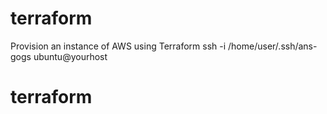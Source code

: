 # terraform

Provision an instance of AWS using Terraform
ssh -i /home/user/.ssh/ans-gogs ubuntu@yourhost

# terraform
